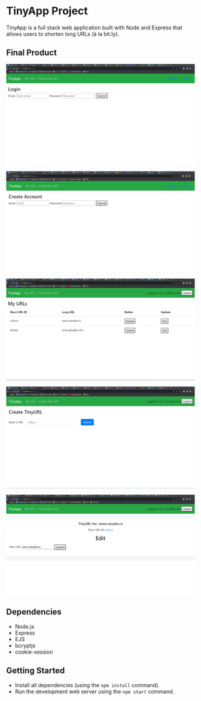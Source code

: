 # TinyApp Project

TinyApp is a full stack web application built with Node and Express that allows users to shorten long URLs (à la bit.ly).

## Final Product

!["screenshot of the login page"](https://github.com/jpniyitanga/tinyapp/blob/main/docs/login-page.png?raw=true)

!["screenshot of the register page"](https://github.com/jpniyitanga/tinyapp/blob/main/docs/register-page.png?raw=true)

!["screenshot of the urls page"](https://github.com/jpniyitanga/tinyapp/blob/main/docs/urls-page.png?raw=true)

!["screenshot of the urls/new page"](https://github.com/jpniyitanga/tinyapp/blob/main/docs/urls-new-page.png?raw=true)

!["screenshot of the urls/:id page"](https://github.com/jpniyitanga/tinyapp/blob/main/docs/urls-id-page.png?raw=true)



## Dependencies

- Node.js
- Express
- EJS
- bcryptjs
- cookie-session

## Getting Started

- Install all dependencies (using the `npm install` command).
- Run the development web server using the `npm start` command.